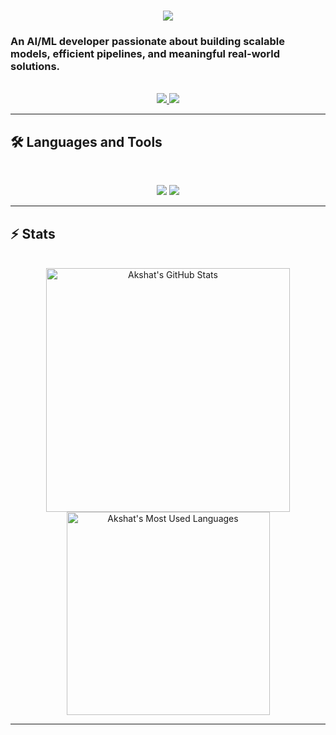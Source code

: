 <h1 align="center">
    <img src="https://readme-typing-svg.herokuapp.com/?font=Inter&size=48&center=true&vCenter=true&width=500&height=70&color=4493F8&duration=4000&lines=Hi+There!+👋;+I'm+Akshat!;" />
</h1>

### An AI/ML developer passionate about building scalable models, efficient pipelines, and meaningful real-world solutions.

<br>

<div align="center">
  <a href="mailto:akshatbhadani06@gmail.com">
    <img src="https://img.shields.io/badge/Gmail-333333?style=for-the-badge&logo=gmail&logoColor=red" />
  </a>
  <a href="https://www.linkedin.com/in/akshat-bhadani-94a806254/" target="_blank">
    <img src="https://img.shields.io/badge/LinkedIn-0077B5?style=for-the-badge&logo=linkedin&logoColor=white" target="_blank" />
  </a>
</div>

<hr>

## 🛠️ Languages and Tools

<br>

<p align="center">
  <img src="https://skillicons.dev/icons?i=python,tensorflow,pytorch,javascript,html,css" />
  <img src="https://skillicons.dev/icons?i=arduino,opencv,git,github,vscode,linux,raspberrypi" />
</p>

<hr>

## ⚡️ Stats

<br>

<div align=center>
    <img width=390 src="https://github-readme-stats.vercel.app/api?username=Akshat-afk&theme=transparent&count_private=true&show_icons=true&rank_icon=github&locale=en" alt="Akshat's GitHub Stats" />
    <img width=325 src="https://github-readme-stats.vercel.app/api/top-langs?username=Akshat-afk&theme=transparent&layout=donut&hide=css&langs_count=8&border_radius=10&show_icons=true&locale=en" alt="Akshat's Most Used Languages" />
</div>

<hr>
